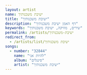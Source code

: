 ```yaml
---
layout: artist
name: ישיבת משכנותיך
title: "ישיבת משכנותיך"
description: "דף האמן ישיבת משכנותיך"
keywords: "שירים, מוזיקה, ישיבת משכנותיך"
permalink: /artists/ישיבת-משכנותיך
redirect_from:
  - /artists/list/ישיבת משכנותיך
songs:
  - number: "32844"
    name: "להיות אני"
    album: "סינגלים"
    artist: "ישיבת משכנותיך"
---
```

